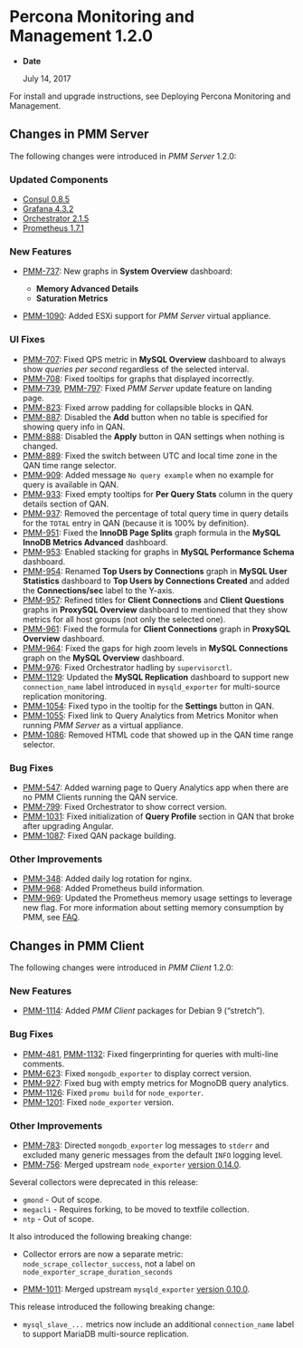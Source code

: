 # Percona Monitoring and Management 1.2.0

* **Date**

    July 14, 2017

For install and upgrade instructions, see Deploying Percona Monitoring and Management.

## Changes in PMM Server

The following changes were introduced in *PMM Server* 1.2.0:

### Updated Components

* [Consul 0.8.5](https://github.com/hashicorp/consul/blob/master/CHANGELOG.md#085-june-27-2017)
* [Grafana 4.3.2](https://github.com/grafana/grafana/blob/master/CHANGELOG.md#432-2017-05-31)
* [Orchestrator 2.1.5](https://github.com/github/orchestrator/releases/tag/v2.1.5)
* [Prometheus 1.7.1](https://github.com/prometheus/prometheus/releases/tag/v1.7.1)

### New Features

* [PMM-737](https://jira.percona.com/browse/PMM-737): New graphs in **System Overview** dashboard:

    * **Memory Advanced Details**
    * **Saturation Metrics**

* [PMM-1090](https://jira.percona.com/browse/PMM-1090): Added ESXi support for *PMM Server* virtual appliance.

### UI Fixes

* [PMM-707](https://jira.percona.com/browse/PMM-707): Fixed QPS metric in **MySQL Overview** dashboard to always show *queries per second* regardless of the selected interval.
* [PMM-708](https://jira.percona.com/browse/PMM-708): Fixed tooltips for graphs that displayed incorrectly.
* [PMM-739](https://jira.percona.com/browse/PMM-739), [PMM-797](https://jira.percona.com/browse/PMM-797): Fixed *PMM Server* update feature on landing page.
* [PMM-823](https://jira.percona.com/browse/PMM-823): Fixed arrow padding for collapsible blocks in QAN.
* [PMM-887](https://jira.percona.com/browse/PMM-887): Disabled the **Add** button when no table is specified for showing query info in QAN.
* [PMM-888](https://jira.percona.com/browse/PMM-888): Disabled the **Apply** button in QAN settings when nothing is changed.
* [PMM-889](https://jira.percona.com/browse/PMM-889): Fixed the switch between UTC and local time zone in the QAN time range selector.
* [PMM-909](https://jira.percona.com/browse/PMM-909): Added message `No query example` when no example for query is available in QAN.
* [PMM-933](https://jira.percona.com/browse/PMM-933): Fixed empty tooltips for **Per Query Stats** column in the query details section of QAN.
* [PMM-937](https://jira.percona.com/browse/PMM-937): Removed the percentage of total query time in query details for the `TOTAL` entry in QAN (because it is 100% by definition).
* [PMM-951](https://jira.percona.com/browse/PMM-951): Fixed the **InnoDB Page Splits** graph formula in the **MySQL InnoDB Metrics Advanced** dashboard.
* [PMM-953](https://jira.percona.com/browse/PMM-953): Enabled stacking for graphs in **MySQL Performance Schema** dashboard.
* [PMM-954](https://jira.percona.com/browse/PMM-954): Renamed **Top Users by Connections** graph in **MySQL User Statistics** dashboard to **Top Users by Connections Created** and added the **Connections/sec** label to the Y-axis.
* [PMM-957](https://jira.percona.com/browse/PMM-957): Refined titles for **Client Connections** and **Client Questions** graphs in **ProxySQL Overview** dashboard to mentioned that they show metrics for all host groups (not only the selected one).
* [PMM-961](https://jira.percona.com/browse/PMM-961): Fixed the formula for **Client Connections** graph in **ProxySQL Overview** dashboard.
* [PMM-964](https://jira.percona.com/browse/PMM-964): Fixed the gaps for high zoom levels in **MySQL Connections** graph on the **MySQL Overview** dashboard.
* [PMM-976](https://jira.percona.com/browse/PMM-976): Fixed Orchestrator hadling by `supervisorctl`.
* [PMM-1129](https://jira.percona.com/browse/PMM-1129): Updated the **MySQL Replication** dashboard to support new `connection_name` label introduced in `mysqld_exporter` for multi-source replication monitoring.
* [PMM-1054](https://jira.percona.com/browse/PMM-1054): Fixed typo in the tooltip for the **Settings** button in QAN.
* [PMM-1055](https://jira.percona.com/browse/PMM-1055): Fixed link to Query Analytics from Metrics Monitor when running *PMM Server* as a virtual appliance.
* [PMM-1086](https://jira.percona.com/browse/PMM-1086): Removed HTML code that showed up in the QAN time range selector.

### Bug Fixes

* [PMM-547](https://jira.percona.com/browse/PMM-547): Added warning page to Query Analytics app when there are no PMM Clients running the QAN service.
* [PMM-799](https://jira.percona.com/browse/PMM-799): Fixed Orchestrator to show correct version.
* [PMM-1031](https://jira.percona.com/browse/PMM-1031): Fixed initialization of **Query Profile** section in QAN that broke after upgrading Angular.
* [PMM-1087](https://jira.percona.com/browse/PMM-1087): Fixed QAN package building.

### Other Improvements

* [PMM-348](https://jira.percona.com/browse/PMM-348): Added daily log rotation for nginx.
* [PMM-968](https://jira.percona.com/browse/PMM-968): Added Prometheus build information.
* [PMM-969](https://jira.percona.com/browse/PMM-969): Updated the Prometheus memory usage settings to leverage new flag. For more information about setting memory consumption by PMM, see [FAQ](https://www.percona.com/doc/percona-monitoring-and-management/faq.html#how-to-control-memory-consumption-for-prometheus).

## Changes in PMM Client

The following changes were introduced in *PMM Client* 1.2.0:

### New Features

* [PMM-1114](https://jira.percona.com/browse/PMM-1114): Added *PMM Client* packages for Debian 9 (“stretch”).

### Bug Fixes

* [PMM-481](https://jira.percona.com/browse/PMM-481), [PMM-1132](https://jira.percona.com/browse/PMM-1132): Fixed fingerprinting for queries with multi-line comments.
* [PMM-623](https://jira.percona.com/browse/PMM-623): Fixed `mongodb_exporter` to display correct version.
* [PMM-927](https://jira.percona.com/browse/PMM-927): Fixed bug with empty metrics for MognoDB query analytics.
* [PMM-1126](https://jira.percona.com/browse/PMM-1126): Fixed `promu build` for `node_exporter`.
* [PMM-1201](https://jira.percona.com/browse/PMM-1201): Fixed `node_exporter` version.

### Other Improvements

* [PMM-783](https://jira.percona.com/browse/PMM-783): Directed `mongodb_exporter` log messages to `stderr` and excluded many generic messages from the default `INFO` logging level.
* [PMM-756](https://jira.percona.com/browse/PMM-756): Merged upstream `node_exporter` [version 0.14.0](https://github.com/prometheus/node_exporter/blob/master/CHANGELOG.md#v0140--2017-03-21).

Several collectors were deprecated in this release:

* `gmond` - Out of scope.
* `megacli` - Requires forking, to be moved to textfile collection.
* `ntp` - Out of scope.

It also introduced the following breaking change:

* Collector errors are now a separate metric: `node_scrape_collector_success`, not a label on `node_exporter_scrape_duration_seconds`

* [PMM-1011](https://jira.percona.com/browse/PMM-1011): Merged upstream `mysqld_exporter` [version 0.10.0](https://github.com/prometheus/mysqld_exporter/blob/master/CHANGELOG.md#v0100--2017-04-25).

This release introduced the following breaking change:

* `mysql_slave_...` metrics now include an additional `connection_name` label to support MariaDB multi-source replication.
